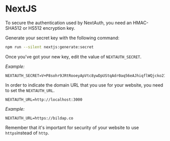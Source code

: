 # NextJS

To secure the authentication used by NextAuth, you need an HMAC-SHA512 or HS512 encryption key.

Generate your secret key with the following command:

```bash
npm run --silent nextjs:generate:secret
```

Once you've got your new key, edit the value of `NEXTAUTH_SECRET`.

_Example:_

```properties
NEXTAUTH_SECRET=V+P8sohr9JRtRooeyApVtc8ywDpUStqAdr0aq56eAJhiqflWQjcko2Ihs56/4JiSkFWdeL9GuWY7VgI5RFpEhQ==
```



In order to indicate the domain URL that you use for your website, you need to set the `NEXTAUTH_URL`.

```properties
NEXTAUTH_URL=http://localhost:3000
```

_Example:_

```properties
NEXTAUTH_URL=https://bildap.co
```

Remember that it's important for security of your website to use `https`instead of `http`.&#x20;
